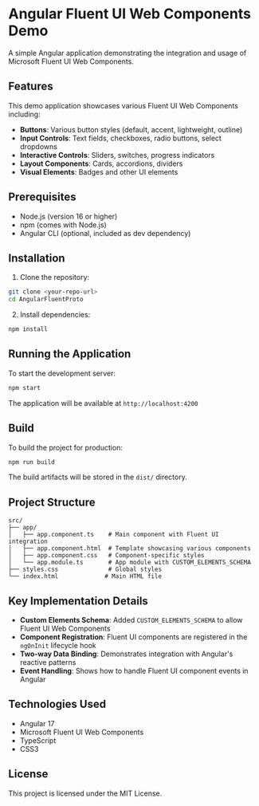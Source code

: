 # Angular Fluent UI Web Components Demo

A simple Angular application demonstrating the integration and usage of Microsoft Fluent UI Web Components.

## Features

This demo application showcases various Fluent UI Web Components including:

- **Buttons**: Various button styles (default, accent, lightweight, outline)
- **Input Controls**: Text fields, checkboxes, radio buttons, select dropdowns
- **Interactive Controls**: Sliders, switches, progress indicators
- **Layout Components**: Cards, accordions, dividers
- **Visual Elements**: Badges and other UI elements

## Prerequisites

- Node.js (version 16 or higher)
- npm (comes with Node.js)
- Angular CLI (optional, included as dev dependency)

## Installation

1. Clone the repository:
```bash
git clone <your-repo-url>
cd AngularFluentProto
```

2. Install dependencies:
```bash
npm install
```

## Running the Application

To start the development server:

```bash
npm start
```

The application will be available at `http://localhost:4200`

## Build

To build the project for production:

```bash
npm run build
```

The build artifacts will be stored in the `dist/` directory.

## Project Structure

```
src/
├── app/
│   ├── app.component.ts    # Main component with Fluent UI integration
│   ├── app.component.html  # Template showcasing various components
│   ├── app.component.css   # Component-specific styles
│   └── app.module.ts       # App module with CUSTOM_ELEMENTS_SCHEMA
├── styles.css              # Global styles
└── index.html             # Main HTML file
```

## Key Implementation Details

- **Custom Elements Schema**: Added `CUSTOM_ELEMENTS_SCHEMA` to allow Fluent UI Web Components
- **Component Registration**: Fluent UI components are registered in the `ngOnInit` lifecycle hook
- **Two-way Data Binding**: Demonstrates integration with Angular's reactive patterns
- **Event Handling**: Shows how to handle Fluent UI component events in Angular

## Technologies Used

- Angular 17
- Microsoft Fluent UI Web Components
- TypeScript
- CSS3

## License

This project is licensed under the MIT License.